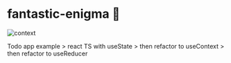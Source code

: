 # fantastic-enigma 👐
![context](https://user-images.githubusercontent.com/8310347/219973358-65e54abb-70c2-4941-98d2-6af978c4f954.gif)

Todo app example > react TS with useState > then refactor to useContext > then refactor to  useReducer
